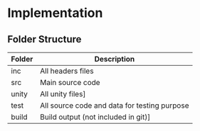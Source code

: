 # Implementation

## Folder Structure


| Folder | Description |
| ------ | ------ |
| inc | All headers files |
| src | Main source code |
| unity | All unity files] |
| test | All source code and data for testing purpose |
| build | Build output (not included in git)] |

